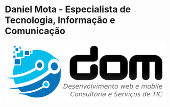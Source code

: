 # Daniel Mota - Especialista de Tecnologia, Informação e Comunicação

![Logo-DOM-eti-br](https://github.com/danielmota/danielmota.github.io/raw/master/dom-logo-v1-transp.png "DOM Logomarca")
